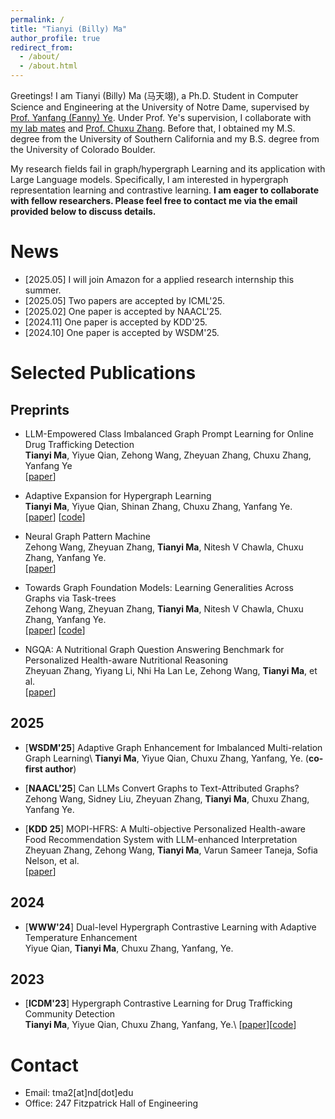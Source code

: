 ```yaml
---
permalink: /
title: "Tianyi (Billy) Ma"
author_profile: true
redirect_from: 
  - /about/
  - /about.html
---
```


Greetings! I am Tianyi (Billy) Ma (马天翊), a Ph.D. Student in Computer Science and Engineering at the University of Notre Dame, supervised by [Prof. Yanfang (Fanny) Ye](http://yes-lab.org/). 
Under Prof. Ye's supervision, I collaborate with [my lab mates](http://yes-lab.org/students.html) and [Prof. Chuxu Zhang](https://chuxuzhang.github.io/).
Before that, I obtained my M.S. degree from the University of Southern California and my B.S. degree from the University of Colorado Boulder.

My research fields fail in graph/hypergraph Learning and its application with Large Language models. Specifically, I am interested in hypergraph representation learning and contrastive learning. **I am eager to collaborate with fellow researchers. Please feel free to contact me via the email provided below to discuss details.**



News
=====
* [2025.05] I will join Amazon for a applied research internship this summer.
* [2025.05] Two papers are accepted by ICML'25. 
* [2025.02] One paper is accepted by NAACL'25.
* [2024.11] One paper is accepted by KDD'25.
* [2024.10] One paper is accepted by WSDM'25.


Selected Publications
=====

## Preprints

- LLM-Empowered Class Imbalanced Graph Prompt Learning for Online Drug Trafficking Detection\
**Tianyi Ma**, Yiyue Qian, Zehong Wang, Zheyuan Zhang, Chuxu Zhang, Yanfang Ye\
[[paper](https://arxiv.org/abs/2503.01900)]

- Adaptive Expansion for Hypergraph Learning\
**Tianyi Ma**, Yiyue Qian, Shinan Zhang, Chuxu Zhang, Yanfang Ye.\
[[paper](https://arxiv.org/abs/2502.15564)] [[code](https://anonymous.4open.science/r/AdE-CEE2/README.md)]

- Neural Graph Pattern Machine\
Zehong Wang, Zheyuan Zhang, **Tianyi Ma**, Nitesh V Chawla, Chuxu Zhang, Yanfang Ye.\
[[paper](https://arxiv.org/abs/2501.18739)]

- Towards Graph Foundation Models: Learning Generalities Across Graphs via Task-trees\
Zehong Wang, Zheyuan Zhang, **Tianyi Ma**, Nitesh V Chawla, Chuxu Zhang, Yanfang Ye.\
[[paper](https://arxiv.org/abs/2412.16441)] [[code](https://github.com/Zehong-Wang/GIT)]

- NGQA: A Nutritional Graph Question Answering Benchmark for Personalized Health-aware Nutritional Reasoning\
Zheyuan Zhang, Yiyang Li, Nhi Ha Lan Le, Zehong Wang, **Tianyi Ma**, et al.\
[[paper](https://arxiv.org/abs/2412.15547)]

## 2025

 - [**WSDM'25**] Adaptive Graph Enhancement for Imbalanced Multi-relation Graph Learning\ 
**Tianyi Ma**, Yiyue Qian, Chuxu Zhang, Yanfang, Ye. (**co-first author**)

 - [**NAACL'25**] Can LLMs Convert Graphs to Text-Attributed Graphs?\
Zehong Wang, Sidney Liu, Zheyuan Zhang, **Tianyi Ma**, Chuxu Zhang, Yanfang Ye.
   
- [**KDD 25**] MOPI-HFRS: A Multi-objective Personalized Health-aware Food Recommendation System with LLM-enhanced Interpretation\
Zheyuan Zhang, Zehong Wang, **Tianyi Ma**, Varun Sameer Taneja, Sofia Nelson, et al.\
[[paper](https://arxiv.org/abs/2412.08847)]

## 2024

- [**WWW'24**] Dual-level Hypergraph Contrastive Learning with Adaptive Temperature Enhancement\
Yiyue Qian, **Tianyi Ma**, Chuxu Zhang, Yanfang, Ye.

## 2023

- [**ICDM'23**] Hypergraph Contrastive Learning for Drug Trafficking Community Detection\
**Tianyi Ma**, Yiyue Qian, Chuxu Zhang, Yanfang, Ye.\ 
[[paper](https://ieeexplore.ieee.org/document/10415815)][[code](https://github.com/GraphResearcher/HyGCL-DC)]

Contact
=====

* Email: tma2\[at\]nd\[dot\]edu
* Office: 247 Fitzpatrick Hall of Engineering
